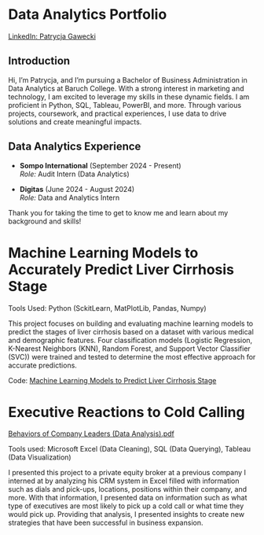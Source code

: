 
# Data Analytics Portfolio

[LinkedIn: Patrycja Gawecki](https://www.linkedin.com/in/patrycja-gawecki-81b89726a/)

## Introduction

Hi, I’m Patrycja, and I’m pursuing a Bachelor of Business Administration in Data Analytics at Baruch College. With a strong interest in marketing and technology, I am excited to leverage my skills in these dynamic fields. I am proficient in Python, SQL, Tableau, PowerBI, and more. Through various projects, coursework, and practical experiences, I use data to drive solutions and create meaningful impacts.

## Data Analytics Experience

- **Sompo International** (September 2024 - Present)  
  *Role:* Audit Intern (Data Analytics) 

- **Digitas** (June 2024 - August 2024)  
  *Role:* Data and Analytics Intern  

Thank you for taking the time to get to know me and learn about my background and skills!

# Machine Learning Models to Accurately Predict Liver Cirrhosis Stage

Tools Used: Python (SckitLearn, MatPlotLib, Pandas, Numpy)

This project focuses on building and evaluating machine learning models to predict the stages of liver cirrhosis based on a dataset with various medical and demographic features. Four classification models (Logistic Regression, K-Nearest Neighbors (KNN), Random Forest, and Support Vector Classifier (SVC)) were trained and tested to determine the most effective approach for accurate predictions.

Code: [Machine Learning Models to Predict Liver Cirrhosis Stage](https://github.com/patrycjagawecki/PortfolioProjects/blob/main/Machine%20Learning%20Models%20to%20Predict%20Liver%20Cirrhosis%20Stage.ipynb)

# Executive Reactions to Cold Calling
[Behaviors of Company Leaders (Data Analysis).pdf](https://github.com/user-attachments/files/16369218/Behaviors.of.Company.Leaders.Data.Analysis.pdf)

Tools used: Microsoft Excel (Data Cleaning), SQL (Data Querying), Tableau (Data Visualization)

I presented this project to a private equity broker at a previous company I interned at by analyzing his CRM system in Excel filled with information such as dials and pick-ups, locations, positions within their company, and more. With that information, I presented data on information such as what type of executives are most likely to pick up a cold call or what time they would pick up. Providing that analysis, I presented insights to create new strategies that have been successful in business expansion. 



